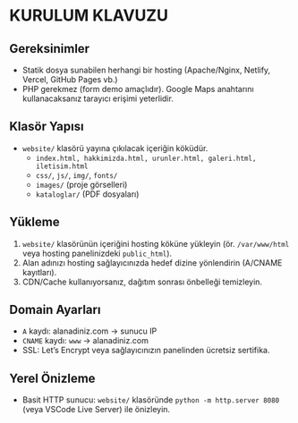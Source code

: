 # KURULUM KLAVUZU

## Gereksinimler
- Statik dosya sunabilen herhangi bir hosting (Apache/Nginx, Netlify, Vercel, GitHub Pages vb.)
- PHP gerekmez (form demo amaçlıdır). Google Maps anahtarını kullanacaksanız tarayıcı erişimi yeterlidir.

## Klasör Yapısı
- `website/` klasörü yayına çıkılacak içeriğin köküdür.
  - `index.html, hakkimizda.html, urunler.html, galeri.html, iletisim.html`
  - `css/`, `js/`, `img/`, `fonts/`
  - `images/` (proje görselleri)
  - `kataloglar/` (PDF dosyaları)

## Yükleme
1. `website/` klasörünün içeriğini hosting köküne yükleyin (ör. `/var/www/html` veya hosting panelinizdeki `public_html`).
2. Alan adınızı hosting sağlayıcınızda hedef dizine yönlendirin (A/CNAME kayıtları).
3. CDN/Cache kullanıyorsanız, dağıtım sonrası önbelleği temizleyin.

## Domain Ayarları
- `A` kaydı: alanadiniz.com → sunucu IP
- `CNAME` kaydı: `www` → alanadiniz.com
- SSL: Let’s Encrypt veya sağlayıcınızın panelinden ücretsiz sertifika.

## Yerel Önizleme
- Basit HTTP sunucu: `website/` klasöründe `python -m http.server 8080` (veya VSCode Live Server) ile önizleyin.

